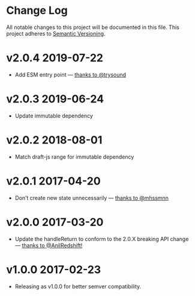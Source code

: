 # Change Log

All notable changes to this project will be documented in this file.
This project adheres to [Semantic Versioning](http://semver.org/).

# v2.0.4 2019-07-22

* Add ESM entry point — [thanks to @trysound](https://github.com/icelab/draft-js-single-line-plugin/pull/6)

# v2.0.3 2019-06-24

* Update immutable dependency

# v2.0.2 2018-08-01

* Match draft-js range for immutable dependency

# v2.0.1 2017-04-20

* Don’t create new state unnecessarily — [thanks to @mhssmnn](https://github.com/icelab/draft-js-single-line-plugin/pull/3)

# v2.0.0 2017-03-20

* Update the handleReturn to conform to the 2.0.X breaking API change — [thanks to @AnilRedshift!](https://github.com/icelab/draft-js-single-line-plugin/pull/2)

# v1.0.0 2017-02-23

* Releasing as v1.0.0 for better semver compatibility.
